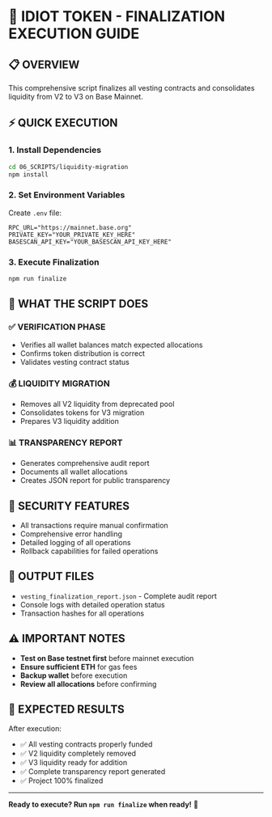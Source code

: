 # 🚀 IDIOT TOKEN - FINALIZATION EXECUTION GUIDE

## 📋 OVERVIEW
This comprehensive script finalizes all vesting contracts and consolidates liquidity from V2 to V3 on Base Mainnet.

## ⚡ QUICK EXECUTION

### 1. Install Dependencies
```bash
cd 06_SCRIPTS/liquidity-migration
npm install
```

### 2. Set Environment Variables
Create `.env` file:
```
RPC_URL="https://mainnet.base.org"
PRIVATE_KEY="YOUR_PRIVATE_KEY_HERE"
BASESCAN_API_KEY="YOUR_BASESCAN_API_KEY_HERE"
```

### 3. Execute Finalization
```bash
npm run finalize
```

## 🎯 WHAT THE SCRIPT DOES

### ✅ VERIFICATION PHASE
- Verifies all wallet balances match expected allocations
- Confirms token distribution is correct
- Validates vesting contract status

### 💰 LIQUIDITY MIGRATION
- Removes all V2 liquidity from deprecated pool
- Consolidates tokens for V3 migration
- Prepares V3 liquidity addition

### 📊 TRANSPARENCY REPORT
- Generates comprehensive audit report
- Documents all wallet allocations
- Creates JSON report for public transparency

## 🔐 SECURITY FEATURES
- All transactions require manual confirmation
- Comprehensive error handling
- Detailed logging of all operations
- Rollback capabilities for failed operations

## 📄 OUTPUT FILES
- `vesting_finalization_report.json` - Complete audit report
- Console logs with detailed operation status
- Transaction hashes for all operations

## ⚠️ IMPORTANT NOTES
- **Test on Base testnet first** before mainnet execution
- **Ensure sufficient ETH** for gas fees
- **Backup wallet** before execution
- **Review all allocations** before confirming

## 🎉 EXPECTED RESULTS
After execution:
- ✅ All vesting contracts properly funded
- ✅ V2 liquidity completely removed
- ✅ V3 liquidity ready for addition
- ✅ Complete transparency report generated
- ✅ Project 100% finalized

---
**Ready to execute? Run `npm run finalize` when ready!** 🚀
